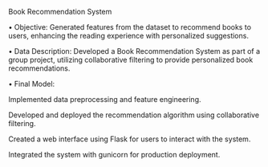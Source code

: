 Book Recommendation System 

•	Objective: Generated features from the dataset to recommend books to users, enhancing the reading experience with personalized suggestions.

•	Data Description: Developed a Book Recommendation System as part of a group project, utilizing collaborative filtering to provide personalized book recommendations.

•	Final Model:

Implemented data preprocessing and feature engineering.

Developed and deployed the recommendation algorithm using collaborative filtering. 

Created a web interface using Flask for users to interact with the system.

Integrated the system with gunicorn for production deployment.

